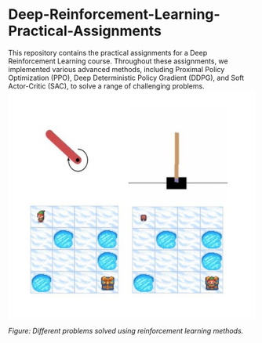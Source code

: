 # Deep-Reinforcement-Learning-Practical-Assignments
This repository contains the practical assignments for a Deep Reinforcement Learning course. Throughout these assignments, we implemented various advanced methods, including Proximal Policy Optimization (PPO), Deep Deterministic Policy Gradient (DDPG), and Soft Actor-Critic (SAC), to solve a range of challenging problems.
![Different problems solved using reinforcement learning methods](img/projects.jpg)

*Figure: Different problems solved using reinforcement learning methods.*

